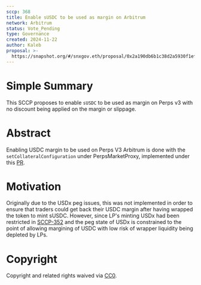 ```yaml
---
sccp: 368
title: Enable sUSDC to be used as margin on Arbitrum 
network: Arbitrum
status: Vote_Pending
type: Governance
created: 2024-11-22
author: Kaleb
proposal: >-
  https://snapshot.org/#/snxgov.eth/proposal/0x2a190db6b1c38d2a5930f1efb4cec4af602e0eb8b697579edb6fe005543f60ad
---
```


# Simple Summary

This SCCP proposes to enable `sUSDC` to be used as margin on Perps v3 with no discount being applied on the margin or slippage.

# Abstract

Enabling USDC margin to be used on Perps V3 Arbitrum is done with the `setCollateralConfiguration` under PerpsMarketProxy, implemented under this [PR](https://github.com/Synthetixio/synthetix-deployments/pull/558).

# Motivation

Originally due to the USDx peg issues, this was not implemented in order to ensure that traders could get back their USDC margin after having wrapped the token to mint sUSDC. However, since LP's minting USDx had been restricted in [SCCP-352](https://sips.synthetix.io/sccp/sccp-352/) and the peg state of USDx is constrained to the point of allowing margining of USDC with low risk of wrapper liquidity being depleted by LPs.


# Copyright
Copyright and related rights waived via [CC0](https://creativecommons.org/publicdomain/zero/1.0/).
